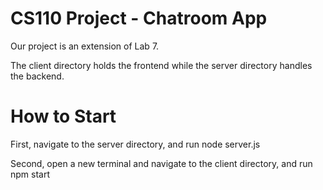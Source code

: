 # CS110 Project - Chatroom App

Our project is an extension of Lab 7.

The client directory holds the frontend while the server directory handles the backend.

# How to Start

First, navigate to the server directory, and run node server.js

Second, open a new terminal and navigate to the client directory, and run npm start